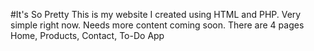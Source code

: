 #It's So Pretty
This is my website I created using HTML and PHP. Very simple right now. Needs more content coming soon.
There are 4 pages
  Home, Products, Contact, To-Do App
